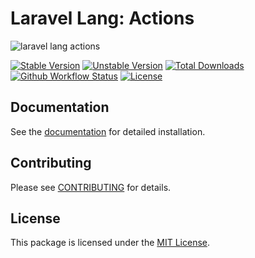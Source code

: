 # Laravel Lang: Actions

![laravel lang actions](https://preview.dragon-code.pro/laravel-lang/action-names.svg?brand=laravel&mode=dark)

[![Stable Version][badge_stable]][link_packagist]
[![Unstable Version][badge_unstable]][link_packagist]
[![Total Downloads][badge_downloads]][link_packagist]
[![Github Workflow Status][badge_build]][link_build]
[![License][badge_license]][link_license]

## Documentation

See the [documentation](https://laravel-lang.com/packages-actions.html) for detailed installation.

## Contributing

Please see [CONTRIBUTING](https://laravel-lang.com/contributions.html) for details.

## License

This package is licensed under the [MIT License][link_license].


[badge_build]:          https://img.shields.io/github/actions/workflow/status/laravel-lang/actions/tests.yml?branch=main&style=flat-square

[badge_downloads]:      https://img.shields.io/packagist/dt/laravel-lang/actions.svg?style=flat-square

[badge_license]:        https://img.shields.io/packagist/l/laravel-lang/actions.svg?style=flat-square

[badge_stable]:         https://img.shields.io/github/v/release/laravel-lang/actions?label=stable&style=flat-square

[badge_unstable]:       https://img.shields.io/badge/unstable-dev--main-orange?style=flat-square

[link_build]:           https://github.com/laravel-lang/actions/actions

[link_license]:         LICENSE.md

[link_packagist]:       https://packagist.org/packages/laravel-lang/actions
